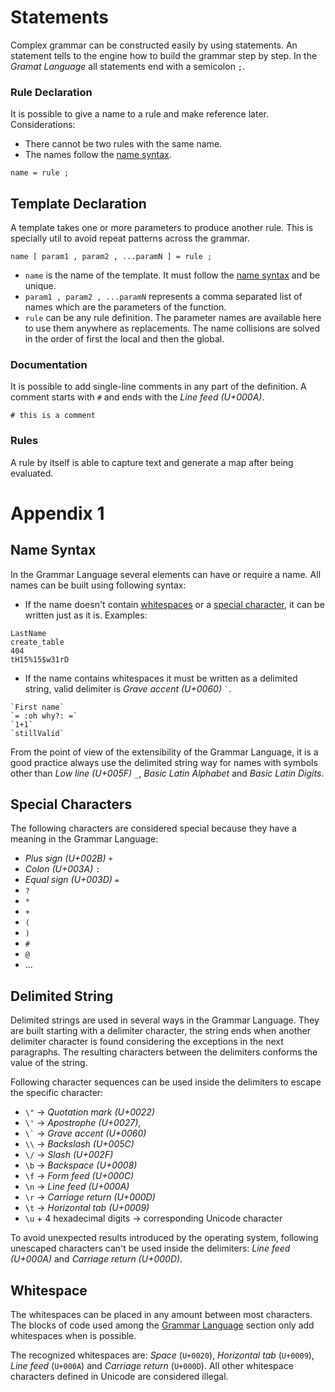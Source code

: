 # Statements

Complex grammar can be constructed easily by using statements. An statement tells to the engine how to build the grammar step by step. In the *Gramat Language* all statements end with a semicolon `;`.

### Rule Declaration

It is possible to give a name to a rule and make reference later. Considerations:

- There cannot be two rules with the same name.
- The names follow the [name syntax](#name-syntax).

```
name = rule ;
```

## Template Declaration

A template takes one or more parameters to produce another rule. This is specially util to avoid repeat patterns across the grammar.

```
name [ param1 , param2 , ...paramN ] = rule ;
```

- `name` is the name of the template. It must follow the [name syntax](#) and be unique.
- `param1 , param2 , ...paramN` represents a comma separated list of names which are the parameters of the function.
- `rule` can be any rule definition. The parameter names are available here to use them anywhere as replacements. The name collisions are solved in the order of first the local and then the global.

### Documentation

It is possible to add single-line comments in any part of the definition. A comment starts with `#` and ends with the *Line feed (U+000A)*.

```
# this is a comment
```

### Rules

A rule by itself is able to capture text and generate a map after being evaluated.



# Appendix 1

## Name Syntax

In the Grammar Language several elements can have or require a name. All names can be built using following syntax:

- If the name doesn't contain [whitespaces](#whitespace) or a [special character](#special-characters), it can be written just as it is. Examples:

```
LastName
create_table
404
tH15%15$w31rD
```

- If the name contains whitespaces it must be written as a delimited string, valid delimiter is *Grave accent (U+0060)* <code>&#96;</code>.

```
`First name`
`= :oh why?: =`
`1+1`
`stillValid`
```

From the point of view of the extensibility of the Grammar Language, it is a good practice always use the delimited string way for names with symbols other than *Low line (U+005F)* `_`, *Basic Latin Alphabet* and *Basic Latin Digits*.

## Special Characters

The following characters are considered special because they have a meaning in the Grammar Language:

- *Plus sign (U+002B)* `+`
- *Colon (U+003A)* `:`
- *Equal sign (U+003D)* `=`
- `?`
- `*`
- `+`
- `(`
- `)`
- `#`
- `@`
- ...

## Delimited String

Delimited strings are used in several ways in the Grammar Language. They are built starting with a delimiter character, the string ends when another delimiter character is found considering the exceptions in the next paragraphs. The resulting characters between the delimiters conforms the value of the string.

Following character sequences can be used inside the delimiters to escape the specific character:

- `\"` → *Quotation mark (U+0022)*
- `\'` → *Apostrophe (U+0027)*, 
- <code>&#92;&#96;</code> → *Grave accent (U+0060)*
- `\\` → *Backslash (U+005C)*
- `\/` → *Slash (U+002F)*
- `\b` → *Backspace (U+0008)*
- `\f` → *Form feed (U+000C)*
- `\n` → *Line feed (U+000A)*
- `\r` → *Carriage return (U+000D)*
- `\t` → *Horizontal tab (U+0009)*
- `\u` + 4 hexadecimal digits → corresponding Unicode character

To avoid unexpected results introduced by the operating system, following unescaped characters can't be used inside the delimiters: *Line feed (U+000A)* and *Carriage return (U+000D)*.

## Whitespace

The whitespaces can be placed in any amount between most characters. The blocks of code used among the [Grammar Language](#grammar-language) section only add whitespaces when is possible.

The recognized whitespaces are: _Space_ (`U+0020`), _Horizontal tab_ (`U+0009`), _Line feed_ (`U+000A`) and _Carriage return_ (`U+000D`). All other whitespace characters defined in Unicode are considered illegal.
